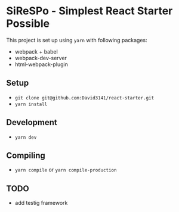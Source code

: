 # SiReSPo - Simplest React Starter Possible

This project is set up using `yarn` with following packages:
- webpack + babel
- webpack-dev-server
- html-webpack-plugin

## Setup
- `git clone git@github.com:David3141/react-starter.git`
- `yarn install`

## Development
- `yarn dev`

## Compiling
- `yarn compile` or `yarn compile-production`

## TODO
- add testig framework
